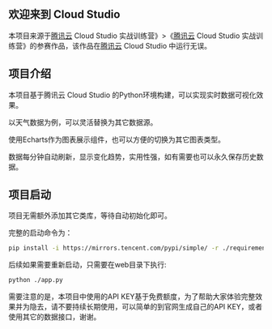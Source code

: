 ## 欢迎来到 Cloud Studio ##

本项目来源于[腾讯云](https://www.cloudstudio.net/?utm=csdnblog&login=from_csdn) Cloud Studio 实战训练营》>《[腾讯云](https://marketing.csdn.net/p/06a21ca7f4a1843512fa8f8c40a16635?login=from_csdn) Cloud Studio 实战训练营》的参赛作品，该作品在[腾讯云](https://marketing.csdn.net/p/06a21ca7f4a1843512fa8f8c40a16635?login=from_csdn) Cloud Studio 中运行无误。

##  项目介绍 ##

本项目基于腾讯云 Cloud Studio 的Python环境构建，可以实现实时数据可视化效果。

以天气数据为例，可以灵活替换为其它数据源。

使用Echarts作为图表展示组件，也可以方便的切换为其它图表类型。

数据每分钟自动刷新，显示变化趋势，实用性强，如有需要也可以永久保存历史数据。

## 项目启动 ##

项目无需额外添加其它类库，等待自动初始化即可。

完整的启动命令为：

```bash
pip install -i https://mirrors.tencent.com/pypi/simple/ -r ./requirements.txt && bash /usr/bin/start-vnc-session.sh && python ./app.py
```

后续如果需要重新启动，只需要在web目录下执行:
```bash
python ./app.py
```

需要注意的是，本项目中使用的API KEY基于免费额度，为了帮助大家体验完整效果并为隐去，请不要持续长期使用，可以简单的到官网生成自己的API KEY，或者使用其它的数据接口，谢谢。